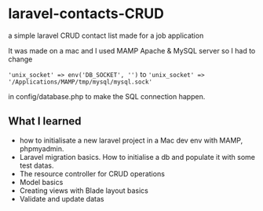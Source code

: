# laravel-contacts-CRUD
a simple laravel CRUD contact list made for a job application

It was made on a mac and I used MAMP Apache & MySQL server so I had to change          

`'unix_socket' => env('DB_SOCKET', '')` to `'unix_socket' => '/Applications/MAMP/tmp/mysql/mysql.sock'`

in config/database.php to make the SQL connection happen.

## What I learned

- how to initialisate a new laravel project in a Mac dev env with MAMP, phpmyadmin.
- Laravel migration basics. How to initialise a db and populate it with some test datas.
- The resource controller for CRUD operations
- Model basics
- Creating views with Blade layout basics 
- Validate and update datas
